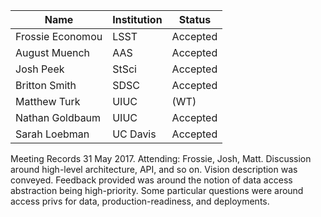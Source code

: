 | Name | Institution | Status |
|---|---|---|
| Frossie Economou | LSST | Accepted |
| August Muench | AAS | Accepted |
| Josh Peek | StSci | Accepted |
| Britton Smith | SDSC | Accepted |
| Matthew Turk | UIUC | (WT) |
| Nathan Goldbaum | UIUC | Accepted |
| Sarah Loebman | UC Davis | Accepted |

  Meeting Records
  31 May 2017. Attending: Frossie, Josh, Matt. Discussion around high-level
  architecture, API, and so on.  Vision description was conveyed.  Feedback
  provided was around the notion of data access abstraction being
  high-priority.  Some particular questions were around access privs for data,
  production-readiness, and deployments.
